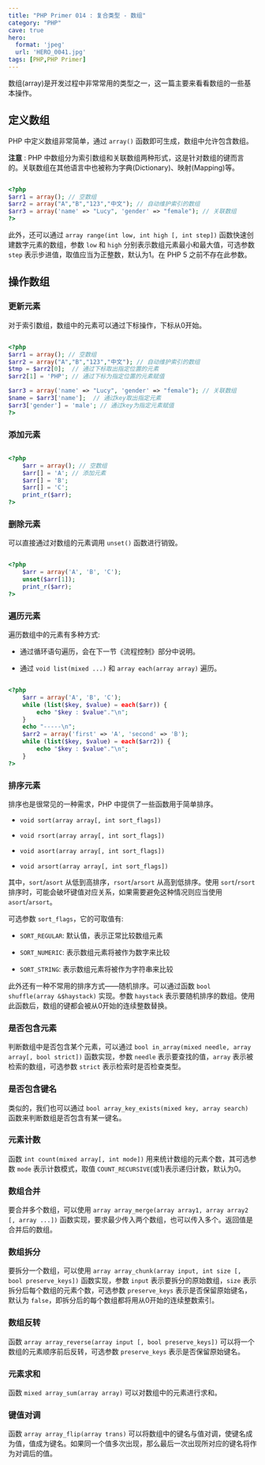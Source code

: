 ```yaml
---
title: "PHP Primer 014 : 复合类型 - 数组"
category: "PHP"
cave: true
hero:
  format: 'jpeg'
  url: 'HERO_0041.jpg'
tags: [PHP,PHP Primer]
---
```

数组(array)是开发过程中非常常用的类型之一，这一篇主要来看看数组的一些基本操作。

## 定义数组

PHP 中定义数组非常简单，通过 `array()` 函数即可生成，数组中允许包含数组。

**注意** : PHP 中数组分为索引数组和关联数组两种形式，这是针对数组的键而言的。关联数组在其他语言中也被称为字典(Dictionary)、映射(Mapping)等。

```php

<?php
$arr1 = array(); // 空数组
$arr2 = array("A","B","123","中文"); // 自动维护索引的数组
$arr3 = array('name' => "Lucy", 'gender' => "female"); // 关联数组
?>

```


此外，还可以通过 `array range(int low, int high [, int step])` 函数快速创建数字元素的数组，参数 `low` 和 `high` 分别表示数组元素最小和最大值，可选参数 `step` 表示步进值，取值应当为正整数，默认为1。在 PHP 5 之前不存在此参数。

## 操作数组

### 更新元素

对于索引数组，数组中的元素可以通过下标操作，下标从0开始。

```php

<?php
$arr1 = array(); // 空数组
$arr2 = array("A","B","123","中文"); // 自动维护索引的数组
$tmp = $arr2[0];  // 通过下标取出指定位置的元素
$arr2[1] = 'PHP'; // 通过下标为指定位置的元素赋值

$arr3 = array('name' => "Lucy", 'gender' => "female"); // 关联数组
$name = $arr3['name'];  // 通过key取出指定元素
$arr3['gender'] = 'male'; // 通过key为指定元素赋值
?>

```


### 添加元素

```php

<?php 
	$arr = array(); // 空数组
	$arr[] = 'A'; // 添加元素
	$arr[] = 'B';
	$arr[] = 'C';
	print_r($arr);
?>

```


### 删除元素

可以直接通过对数组的元素调用 `unset()` 函数进行销毁。

```php

<?php 
	$arr = array('A', 'B', 'C');
	unset($arr[1]);
	print_r($arr);
?>

```


### 遍历元素

遍历数组中的元素有多种方式:

* 通过循环语句遍历，会在下一节《流程控制》部分中说明。

* 通过 `void list(mixed ...)` 和 `array each(array array)` 遍历。

```php

<?php 
	$arr = array('A', 'B', 'C');
	while (list($key, $value) = each($arr)) {
		echo "$key : $value"."\n";
	}
	echo "-----\n";
	$arr2 = array('first' => 'A', 'second' => 'B');
	while (list($key, $value) = each($arr2)) {
		echo "$key : $value"."\n";
	}
?>

```


### 排序元素

排序也是很常见的一种需求，PHP 中提供了一些函数用于简单排序。

* `void sort(array array[, int sort_flags])`

* `void rsort(array array[, int sort_flags])`

* `void asort(array array[, int sort_flags])`

* `void arsort(array array[, int sort_flags])`

其中，`sort`/`asort` 从低到高排序，`rsort`/`arsort` 从高到低排序。使用 `sort`/`rsort` 排序时，可能会破坏键值对应关系，如果需要避免这种情况则应当使用 `asort`/`arsort`。

可选参数 `sort_flags`，它的可取值有:

* `SORT_REGULAR`: 默认值，表示正常比较数组元素

* `SORT_NUMERIC`: 表示数组元素将被作为数字来比较

* `SORT_STRING`: 表示数组元素将被作为字符串来比较

此外还有一种不常用的排序方式——随机排序。可以通过函数 `bool shuffle(array &$haystack)` 实现。参数 `haystack` 表示要随机排序的数组。使用此函数后，数组的键都会被从0开始的连续整数替换。

### 是否包含元素

判断数组中是否包含某个元素，可以通过 `bool in_array(mixed needle, array array[, bool strict])` 函数实现，参数 `needle` 表示要查找的值，`array` 表示被检索的数组，可选参数 `strict` 表示检索时是否检查类型。

### 是否包含键名

类似的，我们也可以通过 `bool array_key_exists(mixed key, array search)` 函数来判断数组是否包含有某一键名。

### 元素计数

函数 `int count(mixed array[, int mode])` 用来统计数组的元素个数，其可选参数 `mode` 表示计数模式，取值 `COUNT_RECURSIVE`(或1)表示递归计数，默认为0。

### 数组合并

要合并多个数组，可以使用 `array array_merge(array array1, array array2 [, array ...])` 函数实现，要求最少传入两个数组，也可以传入多个。返回值是合并后的数组。

### 数组拆分

要拆分一个数组，可以使用 `array array_chunk(array input, int size [, bool preserve_keys])` 函数实现，参数 `input` 表示要拆分的原始数组，`size` 表示拆分后每个数组的元素个数，可选参数 `preserve_keys` 表示是否保留原始键名，默认为 `false`，即拆分后的每个数组都将用从0开始的连续整数索引。

### 数组反转

函数 `array array_reverse(array input [, bool preserve_keys])` 可以将一个数组的元素顺序前后反转，可选参数 `preserve_keys` 表示是否保留原始键名。

### 元素求和

函数 `mixed array_sum(array array)` 可以对数组中的元素进行求和。

### 键值对调

函数 `array array_flip(array trans)` 可以将数组中的键名与值对调，使键名成为值，值成为键名。如果同一个值多次出现，那么最后一次出现所对应的键名将作为对调后的值。







